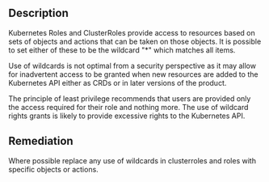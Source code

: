 ## Description

Kubernetes Roles and ClusterRoles provide access to resources based on sets of objects and actions that can be taken on those objects. It is possible to set either of these to be the wildcard "*" which matches all items.

Use of wildcards is not optimal from a security perspective as it may allow for inadvertent access to be granted when new resources are added to the Kubernetes API either as CRDs or in later versions of the product.

The principle of least privilege recommends that users are provided only the access required for their role and nothing more. The use of wildcard rights grants is likely to provide excessive rights to the Kubernetes API.

## Remediation

Where possible replace any use of wildcards in clusterroles and roles with specific objects or actions.